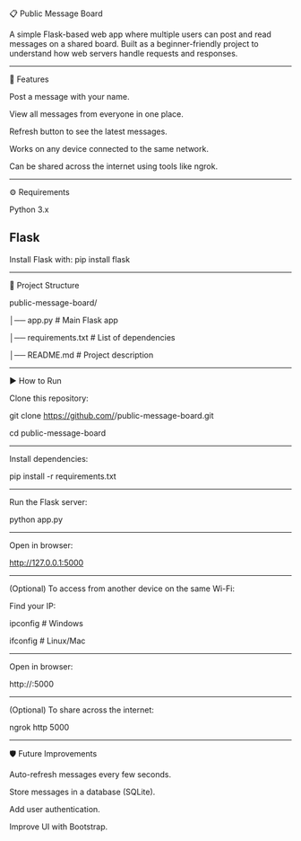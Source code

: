 📋 Public Message Board

A simple Flask-based web app where multiple users can post and read messages on a shared board.
Built as a beginner-friendly project to understand how web servers handle requests and responses.

----

🚀 Features

Post a message with your name.

View all messages from everyone in one place.

Refresh button to see the latest messages.

Works on any device connected to the same network.

Can be shared across the internet using tools like ngrok.

----

⚙️ Requirements

Python 3.x

Flask
---
Install Flask with:
pip install flask

----
📂 Project Structure

public-message-board/

│── app.py              # Main Flask app

│── requirements.txt    # List of dependencies

│── README.md           # Project description

----

▶️ How to Run

Clone this repository:

git clone https://github.com/<your-username>/public-message-board.git

cd public-message-board

---

Install dependencies:

pip install -r requirements.txt

---

Run the Flask server:

python app.py

---

Open in browser:

http://127.0.0.1:5000

---

(Optional) To access from another device on the same Wi-Fi:

Find your IP:

ipconfig    # Windows

ifconfig    # Linux/Mac

---

Open in browser:

http://<your-IP>:5000

---

(Optional) To share across the internet:

ngrok http 5000

---

🛡️ Future Improvements

Auto-refresh messages every few seconds.

Store messages in a database (SQLite).

Add user authentication.

Improve UI with Bootstrap.


















